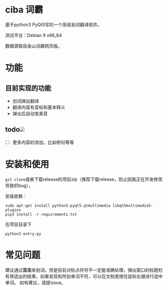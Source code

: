 # ciba 词霸
基于python3 PyQt5写的一个简易划词翻译软件。

测试平台：Debian 9 x86_64

数据源取自金山词霸网页版。

# 功能
## 目前实现的功能

- 划词弹出翻译
- 翻译内容有音标和基本释义
- 弹出后自动发美音

## todo![](http://findicons.com/files/icons/2166/oxygen/32/kontact_todo.png)

- [ ] 更多内容的添加，比如例句等等

# 安装和使用
`git clone`或者下载release的项目zip（推荐下载release，防止因我正在开发修改导致的bug），

安装依赖：

```shell
sudo apt-get install python3-pyqt5.qtmultimedia libqt5multimedia5-plugins
pip3 install -r requirements.txt
```
在项目目录下
```shell
python3 entry.py
```
# 常见问题
建议通过**双击**来划词。但是目前对标点符号不一定能准确处理，弹出窗口的标题栏有筛选出的结果，如果发现和所划单词不符，可以在文档里按住鼠标左键进行选中单词。
如有建议，请提issue。
